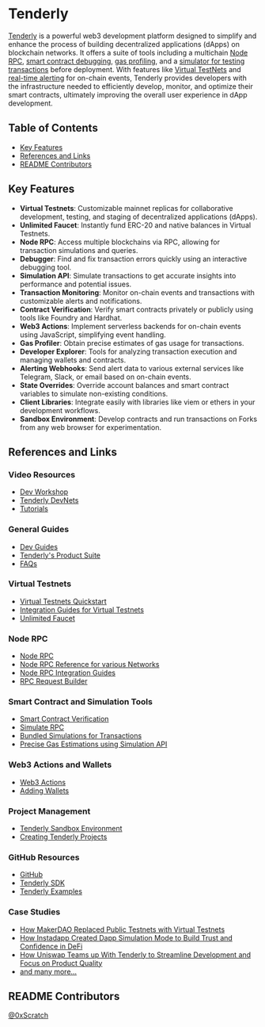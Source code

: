 # Tenderly

[Tenderly](https://tenderly.co/) is a powerful web3 development platform designed to simplify and enhance the process of building decentralized applications (dApps) on blockchain networks. It offers a suite of tools including a multichain [Node RPC](https://tenderly.co/web3-gateway), [smart contract debugging](https://docs.tenderly.co/debugger), [gas profiling](https://docs.tenderly.co/debugger/gas-profiler), and a [simulator for testing transactions](https://docs.tenderly.co/simulations) before deployment. With features like [Virtual TestNets](https://tenderly.co/virtual-testnets) and [real-time alerting](https://tenderly.co/alerting) for on-chain events, Tenderly provides developers with the infrastructure needed to efficiently develop, monitor, and optimize their smart contracts, ultimately improving the overall user experience in dApp development.

## Table of Contents

- [Key Features](#key-features)
- [References and Links](#references-and-links)
- [README Contributors](#readme-contributors)

## Key Features

- **Virtual Testnets**: Customizable mainnet replicas for collaborative development, testing, and staging of decentralized applications (dApps).
- **Unlimited Faucet**: Instantly fund ERC-20 and native balances in Virtual Testnets.
- **Node RPC**: Access multiple blockchains via RPC, allowing for transaction simulations and queries.
- **Debugger**: Find and fix transaction errors quickly using an interactive debugging tool.
- **Simulation API**: Simulate transactions to get accurate insights into performance and potential issues.
- **Transaction Monitoring**: Monitor on-chain events and transactions with customizable alerts and notifications.
- **Contract Verification**: Verify smart contracts privately or publicly using tools like Foundry and Hardhat.
- **Web3 Actions**: Implement serverless backends for on-chain events using JavaScript, simplifying event handling.
- **Gas Profiler**: Obtain precise estimates of gas usage for transactions.
- **Developer Explorer**: Tools for analyzing transaction execution and managing wallets and contracts.
- **Alerting Webhooks**: Send alert data to various external services like Telegram, Slack, or email based on on-chain events.
- **State Overrides**: Override account balances and smart contract variables to simulate non-existing conditions.
- **Client Libraries**: Integrate easily with libraries like viem or ethers in your development workflows.
- **Sandbox Environment**: Develop contracts and run transactions on Forks from any web browser for experimentation.

## References and Links

### Video Resources

- [Dev Workshop](https://www.youtube.com/watch?v=RSMAfni9TfQ&list=PLfEHHr3qexv_eqCBlY6rIBFvS_G1ye_S8&index=2)
- [Tenderly DevNets](https://www.youtube.com/playlist?list=PLFrCF7x4qP2Pk_7p8slutV9v-enkcH3lO)
- [Tutorials](https://www.youtube.com/playlist?list=PLFrCF7x4qP2Ov0eJC1d31CcZxokPXmNuN)

### General Guides

- [Dev Guides](https://docs.tenderly.co/guides)
- [Tenderly's Product Suite](https://docs.tenderly.co/products)
- [FAQs](https://docs.tenderly.co/faq)

### Virtual Testnets

- [Virtual Testnets Quickstart](https://docs.tenderly.co/virtual-testnets/quickstart)
- [Integration Guides for Virtual Testnets](https://docs.tenderly.co/virtual-testnets/integrations)
- [Unlimited Faucet](https://docs.tenderly.co/virtual-testnets/unlimited-faucet)

### Node RPC

- [Node RPC](https://docs.tenderly.co/node)
- [Node RPC Reference for various Networks](https://docs.tenderly.co/node/rpc-reference)
- [Node RPC Integration Guides](https://docs.tenderly.co/node/integrations)
- [RPC Request Builder](https://docs.tenderly.co/node/rpc-request-builder)

### Smart Contract and Simulation Tools

- [Smart Contract Verification](https://docs.tenderly.co/contract-verification)
- [Simulate RPC](https://docs.tenderly.co/node/rpc-reference/ethereum-mainnet/tenderly_simulateTransaction)
- [Bundled Simulations for Transactions](https://docs.tenderly.co/simulations/bundled-simulations)
- [Precise Gas Estimations using Simulation API](https://docs.tenderly.co/simulations/gas-estimation)

### Web3 Actions and Wallets

- [Web3 Actions](https://docs.tenderly.co/web3-actions/intro-to-web3-actions)
- [Adding Wallets](https://docs.tenderly.co/developer-explorer/wallets)

### Project Management

- [Tenderly Sandbox Environment](https://docs.tenderly.co/tenderly-sandbox)
- [Creating Tenderly Projects](https://docs.tenderly.co/account/projects)

### GitHub Resources

- [GitHub](https://github.com/Tenderly)
- [Tenderly SDK](https://github.com/Tenderly/tenderly-sdk)
- [Tenderly Examples](https://github.com/Tenderly/tenderly-examples)

### Case Studies

- [How MakerDAO Replaced Public Testnets with Virtual Testnets](https://blog.tenderly.co/case-studies/makerdao/)
- [How Instadapp Created Dapp Simulation Mode to Build Trust and Confidence in DeFi](https://blog.tenderly.co/case-studies/instadapp/)
- [How Uniswap Teams up With Tenderly to Streamline Development and Focus on Product Quality](https://blog.tenderly.co/case-studies/uniswap/)
- [and many more...](https://blog.tenderly.co/case-studies/)

## README Contributors

[@0xScratch](https://github.com/0xScratch)
